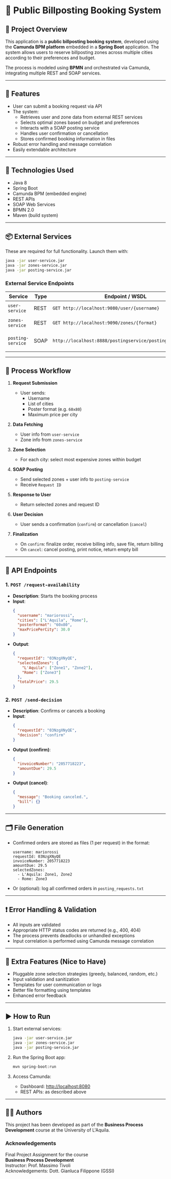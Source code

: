 # 📢 Public Billposting Booking System
## 📝 Project Overview

This application is a **public billposting booking system**, developed using the **Camunda BPM platform** embedded in a **Spring Boot** application. The system allows users to reserve billposting zones across multiple cities according to their preferences and budget.

The process is modeled using **BPMN** and orchestrated via Camunda, integrating multiple REST and SOAP services.

---

## 🚀 Features

- User can submit a booking request via API
- The system:
  - Retrieves user and zone data from external REST services
  - Selects optimal zones based on budget and preferences
  - Interacts with a SOAP posting service
  - Handles user confirmation or cancellation
  - Stores confirmed booking information in files
- Robust error handling and message correlation
- Easily extendable architecture

---

## 🔧 Technologies Used

- Java 8
- Spring Boot
- Camunda BPM (embedded engine)
- REST APIs
- SOAP Web Services
- BPMN 2.0
- Maven (build system)

---

## 📦 External Services

These are required for full functionality. Launch them with:

```bash
java -jar user-service.jar
java -jar zones-service.jar
java -jar posting-service.jar
```

### External Service Endpoints

| Service           | Type | Endpoint / WSDL                                                | Description                    |
|------------------|------|------------------------------------------------------------------|--------------------------------|
| `user-service`   | REST | `GET http://localhost:9080/user/{username}`                     | Gets user information          |
| `zones-service`  | REST | `GET http://localhost:9090/zones/{format}`                      | Gets zone availability         |
| `posting-service`| SOAP | `http://localhost:8888/postingservice/postingservice.wsdl`       | Handles posting requests       |

---

## 🔁 Process Workflow

1. **Request Submission**
   - User sends:
     - Username
     - List of cities
     - Poster format (e.g. `60x80`)
     - Maximum price per city

2. **Data Fetching**
   - User info from `user-service`
   - Zone info from `zones-service`

3. **Zone Selection**
   - For each city: select most expensive zones within budget

4. **SOAP Posting**
   - Send selected zones + user info to `posting-service`
   - Receive `Request ID`

5. **Response to User**
   - Return selected zones and request ID

6. **User Decision**
   - User sends a confirmation (`confirm`) or cancellation (`cancel`)

7. **Finalization**
   - On `confirm`: finalize order, receive billing info, save file, return billing
   - On `cancel`: cancel posting, print notice, return empty bill

---

## 📂 API Endpoints

### 1. `POST /request-availability`

- **Description**: Starts the booking process
- **Input**:
  ```json
  {
    "username": "mariorossi",
    "cities": ["L'Aquila", "Rome"],
    "posterFormat": "60x80",
    "maxPricePerCity": 30.0
  }
  ```
- **Output**:
  ```json
  {
    "requestId": "03NzgXNyQE",
    "selectedZones": {
      "L'Aquila": ["Zone1", "Zone2"],
      "Rome": ["Zone3"]
    },
    "totalPrice": 29.5
  }
  ```

### 2. `POST /send-decision`

- **Description**: Confirms or cancels a booking
- **Input**:
  ```json
  {
    "requestId": "03NzgXNyQE",
    "decision": "confirm"
  }
  ```
- **Output (confirm)**:
  ```json
  {
    "invoiceNumber": "2057718223",
    "amountDue": 29.5
  }
  ```
- **Output (cancel)**:
  ```json
  {
    "message": "Booking canceled.",
    "bill": {}
  }
  ```

---

## 🗂 File Generation

- Confirmed orders are stored as files (1 per request) in the format:
  ```
  username: mariorossi
  requestId: 03NzgXNyQE
  invoiceNumber: 2057718223
  amountDue: 29.5
  selectedZones:
    - L'Aquila: Zone1, Zone2
    - Rome: Zone3
  ```

- Or (optional): log all confirmed orders in `posting_requests.txt`

---

## ❗ Error Handling & Validation

- All inputs are validated
- Appropriate HTTP status codes are returned (e.g., 400, 404)
- The process prevents deadlocks or unhandled exceptions
- Input correlation is performed using Camunda message correlation

---

## 🌟 Extra Features (Nice to Have)

- Pluggable zone selection strategies (greedy, balanced, random, etc.)
- Input validation and sanitization
- Templates for user communication or logs
- Better file formatting using templates
- Enhanced error feedback

---

## ▶️ How to Run

1. Start external services:
   ```bash
   java -jar user-service.jar
   java -jar zones-service.jar
   java -jar posting-service.jar
   ```

2. Run the Spring Boot app:
   ```bash
   mvn spring-boot:run
   ```

3. Access Camunda:
   - Dashboard: [http://localhost:8080](http://localhost:8080)
   - REST APIs: as described above

---

## 🧑‍💻 Authors

This project has been developed as part of the **Business Process Development** course at the University of L'Aquila.

### Acknowledgements
Final Project Assignment for the course  
**Business Process Development**  
Instructor: Prof. Massimo Tivoli  
Acknowledgements: Dott. Gianluca Filippone (GSSI)

